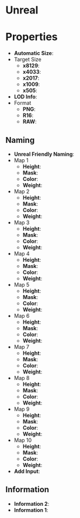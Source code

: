 # Unreal


# Properties

- **Automatic Size**: 
- Target Size
  - **x8129**: <desc>
  - **x4033**: <desc>
  - **x2017**: <desc>
  - **x1009**: <desc>
  - **x505**: <desc>
- **LOD Info**: 
- Format
  - **PNG**: <desc>
  - **R16**: <desc>
  - **RAW**: <desc>

## Naming

- **Unreal Friendly Naming**: 
- Map 1
  - **Height**: <desc>
  - **Mask**: <desc>
  - **Color**: <desc>
  - **Weight**: <desc>
- Map 2
  - **Height**: <desc>
  - **Mask**: <desc>
  - **Color**: <desc>
  - **Weight**: <desc>
- Map 3
  - **Height**: <desc>
  - **Mask**: <desc>
  - **Color**: <desc>
  - **Weight**: <desc>
- Map 4
  - **Height**: <desc>
  - **Mask**: <desc>
  - **Color**: <desc>
  - **Weight**: <desc>
- Map 5
  - **Height**: <desc>
  - **Mask**: <desc>
  - **Color**: <desc>
  - **Weight**: <desc>
- Map 6
  - **Height**: <desc>
  - **Mask**: <desc>
  - **Color**: <desc>
  - **Weight**: <desc>
- Map 7
  - **Height**: <desc>
  - **Mask**: <desc>
  - **Color**: <desc>
  - **Weight**: <desc>
- Map 8
  - **Height**: <desc>
  - **Mask**: <desc>
  - **Color**: <desc>
  - **Weight**: <desc>
- Map 9
  - **Height**: <desc>
  - **Mask**: <desc>
  - **Color**: <desc>
  - **Weight**: <desc>
- Map 10
  - **Height**: <desc>
  - **Mask**: <desc>
  - **Color**: <desc>
  - **Weight**: <desc>
- **Add Input**: 

## Information

- **Information 2**: 
- **Information 1**: 



